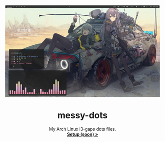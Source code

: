 <div align="center">

  <img src="https://raw.githubusercontent.com/owospace/messy-dots/master/assets/ss.png" width="600" height="300">
  <h1 align="center">messy-dots</h1>

  <p align="center">
    My Arch Linux i3-gaps dots files.<br>
    <a href="https://github.com/owospace/messy-dots#getting-started"><strong>Setup (soon) »</strong></a>
    <br>
  </p>

</div><br><br>
